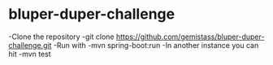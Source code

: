 # bluper-duper-challenge


-Clone the repository
	-git clone https://github.com/gemistass/bluper-duper-challenge.git
-Run with 
	-mvn spring-boot:run
-In another instance you can hit 
	-mvn test

